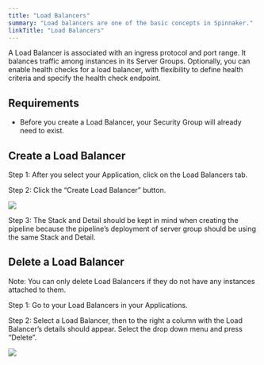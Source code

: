 ```yaml
---
title: "Load Balancers"
summary: "Load balancers are one of the basic concepts in Spinnaker."
linkTitle: "Load Balancers"
---
```


A Load Balancer is associated with an ingress protocol and port range. It balances traffic among instances in its Server Groups. Optionally, you can enable health checks for a load balancer, with flexibility to define health criteria and specify the health check endpoint.

## Requirements

- Before you create a Load Balancer, your Security Group will already need to exist.


## Create a Load Balancer

Step 1: After you select your Application, click on the Load Balancers tab.

Step 2: Click the “Create Load Balancer” button.

![](/images/Image-2017-03-24-at-4.50.37-PM.png)

Step 3: The Stack and Detail should be kept in mind when creating the pipeline because the pipeline’s deployment of server group should be using the same Stack and Detail.


## Delete a Load Balancer

Note: You can only delete Load Balancers if they do not have any instances attached to them.

Step 1: Go to your Load Balancers in your Applications.

Step 2: Select a Load Balancer, then to the right a column with the Load Balancer’s details should appear. Select the drop down menu and press “Delete”.

![](/images/Image-2017-03-24-at-4.56.31-PM.png)

